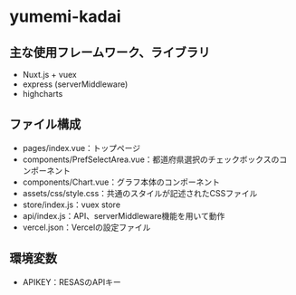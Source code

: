 # yumemi-kadai

## 主な使用フレームワーク、ライブラリ
- Nuxt.js + vuex
- express (serverMiddleware)
- highcharts

## ファイル構成
- pages/index.vue：トップページ
- components/PrefSelectArea.vue：都道府県選択のチェックボックスのコンポーネント
- components/Chart.vue：グラフ本体のコンポーネント
- assets/css/style.css：共通のスタイルが記述されたCSSファイル
- store/index.js：vuex store
- api/index.js：API、serverMiddleware機能を用いて動作
- vercel.json：Vercelの設定ファイル

## 環境変数
- APIKEY：RESASのAPIキー
